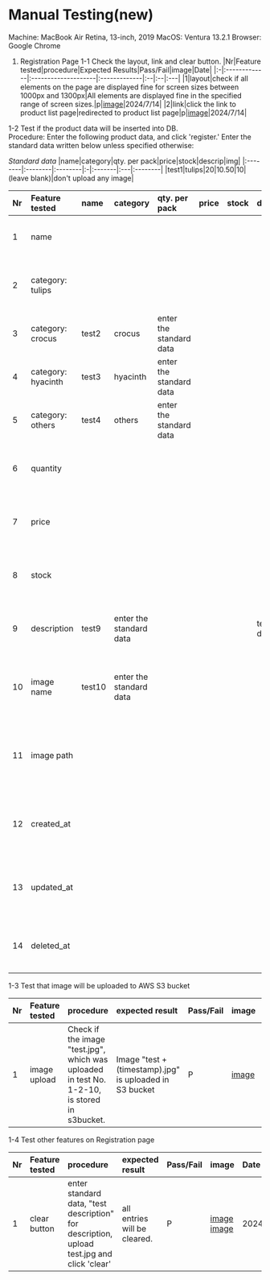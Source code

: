 # Manual Testing(new)

Machine: MacBook Air Retina, 13-inch, 2019
MacOS: Ventura 13.2.1
Browser: Google Chrome

1. Registration Page
1-1 Check the layout, link and clear button.
|Nr|Feature tested|procedure|Expected Results|Pass/Fail|image|Date|
|:-|:-------------|:--------------------|:-------------|:--|:--|:---|
|1|layout|check if all elements on the page are displayed fine for screen sizes between 1000px and 1300px|All elements are displayed fine in the specified range of screen sizes.|p|[image](./images/manual-testing/1-1-1.jpg)|2024/7/14|
|2|link|click the link to product list page|redirected to product list page|p|[image](./images/manual-testing/1-1-2.png)|2024/7/14|

1-2 Test if the product data will be inserted into DB.<br>
Procedure: Enter the following product data, and click 'register.'
Enter the standard data written below unless specified otherwise:

*Standard data*
|name|category|qty. per pack|price|stock|descrip|img|
|:--------|:--------|:--------|:-|:-------|:---|:--------|
|test1|tulips|20|10.50|10|(leave blank)|don't upload any image|

|Nr|Feature tested|name|category|qty. per pack|price|stock|descrip|img|expected result|Pass/Fail|image|Date|
|:-|:----------|:---------|:---|:--|:---|:--|:-------|:--|:--------|:--|:--|:--|
|1 | name||||||||"test1" is inserted in the column name.|P|[image](./images/manual-testing/1-2-1.jpg)<br>[image](./images/manual-testing/1-2.jpg)|2024/7/14|
|2 | category: tulips||||||||"0" is inserted in the column category.|P|see image for test No.1|2024/7/14|
|3 | category: crocus|test2|crocus|enter the standard data|||||"1" is inserted in the column category.|P|[image](./images/manual-testing/1-2-3.jpg)<br>[image](./images/manual-testing/1-2.jpg)|2024/7/14|
|4 | category: hyacinth|test3|hyacinth|enter the standard data|||||"2" is inserted in the column category.|P|[image](./images/manual-testing/1-2-4.jpg)<br>[image](./images/manual-testing/1-2.jpg)|2024/7/14|
|5 | category: others|test4|others|enter the standard data|||||"3" is inserted in the column category.|P|[image](./images/manual-testing/1-2-5.jpg)<br>[image](./images/manual-testing/1-2.jpg)|2024/7/14|
|6 | quantity||||||||20 is inserted in the column quantity.|P|see image for test No.1|2024/7/14|
|7 | price||||||||10.50 is inserted in the column price.|P|see image for test No.1|2024/7/14|
|8 | stock||||||||10 is inserted in the column stock.|P|see image for test No.1|2024/7/14|
|9 | description|test9|enter the standard data||||test description|don't upload any image| "test description" is inserted in the column description.|P|see image for test No.1|2024/7/14|
|10 | image name|test10|enter the standard data|||||upload 'test.jpg'|'test.jpg + (timestamp)'  will be inserted in the column image_name. |P|[image](./images/manual-testing/1-2-10.jpg)<br>[image](./images/manual-testing/1-2-price_stock.jpg)|2024/7/14|
|11 | image path|||||||upload 'test.jpg'|'tulips/test.jpg + (timestamp)' will be inserted in the column image_path. |P|see image for test No.10|2024/7/14|
|12 | created_at||||||||The time the product was registered will be inserted in the column created_at  |P|see image for test No. 1|2024/7/14|
|13 | updated_at||||||||The time the product was registered will be inserted in the column updated_at  |P|see image for test No. 1|2024/7/14|
|14 | deleted_at||||||||The deleted_at will be null.|P|see image for test No. 1|2024/7/14|

1-3 Test that image will be uploaded to AWS S3 bucket

|Nr|Feature tested|procedure|expected result|Pass/Fail|image|Date|
|:-|:-------|:-----------------|:---------------|:---|:--|:---|
|1 |image upload|Check if the image "test.jpg", which was uploaded in test No. 1-2-10, is stored in s3bucket. |Image "test + (timestamp).jpg" is uploaded in S3 bucket|P|[image](./images/manual-testing/1-3-1.png)|2024/7/14|


1-4 Test other features on Registration page

|Nr|Feature tested|procedure|expected result|Pass/Fail|image|Date|
|:-|:------------|:-----------------|:--------------|:--|:---|:--|
|1|clear button|enter standard data, "test description" for description, upload test.jpg and click 'clear'|all entries will be cleared.|P|[image](./images/manual-testing/1-4-1.jpg)<br>[image](./images/manual-testing/1-4-1-2.jpg)|2024/7/15|
